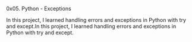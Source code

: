 0x05. Python - Exceptions

In this project, I learned handling errors and exceptions in Python with try and except.In this project, I learned handling errors and exceptions in Python with try and except.
